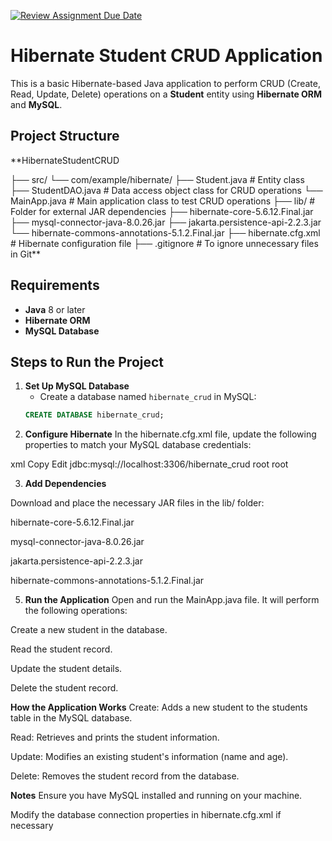 [![Review Assignment Due Date](https://classroom.github.com/assets/deadline-readme-button-22041afd0340ce965d47ae6ef1cefeee28c7c493a6346c4f15d667ab976d596c.svg)](https://classroom.github.com/a/xoUQweoY)
# Hibernate Student CRUD Application

This is a basic Hibernate-based Java application to perform CRUD (Create, Read, Update, Delete) operations on a **Student** entity using **Hibernate ORM** and **MySQL**.

## Project Structure
**HibernateStudentCRUD

├── src/
       └── com/example/hibernate/
             ├── Student.java            # Entity class
             ├── StudentDAO.java         # Data access object class for CRUD operations
             └── MainApp.java            # Main application class to test CRUD operations
├── lib/                            # Folder for external JAR dependencies
     ├── hibernate-core-5.6.12.Final.jar
     ├── mysql-connector-java-8.0.26.jar
     ├── jakarta.persistence-api-2.2.3.jar
     └── hibernate-commons-annotations-5.1.2.Final.jar
├── hibernate.cfg.xml               # Hibernate configuration file
├── .gitignore                      # To ignore unnecessary files in Git**


## Requirements

- **Java** 8 or later
- **Hibernate ORM**
- **MySQL Database**

## Steps to Run the Project

1. **Set Up MySQL Database**
   - Create a database named `hibernate_crud` in MySQL:
   ```sql
   CREATE DATABASE hibernate_crud;
2. **Configure Hibernate**
In the hibernate.cfg.xml file, update the following properties to match your MySQL database credentials:

xml
Copy
Edit
<property name="hibernate.connection.url">jdbc:mysql://localhost:3306/hibernate_crud</property>
<property name="hibernate.connection.username">root</property>
<property name="hibernate.connection.password">root</property>


3. **Add Dependencies**


Download and place the necessary JAR files in the lib/ folder:

hibernate-core-5.6.12.Final.jar

mysql-connector-java-8.0.26.jar

jakarta.persistence-api-2.2.3.jar

hibernate-commons-annotations-5.1.2.Final.jar



5. **Run the Application**
Open and run the MainApp.java file. It will perform the following operations:

Create a new student in the database.

Read the student record.

Update the student details.

Delete the student record.

**How the Application Works**
Create: Adds a new student to the students table in the MySQL database.

Read: Retrieves and prints the student information.

Update: Modifies an existing student's information (name and age).

Delete: Removes the student record from the database.


**Notes**
Ensure you have MySQL installed and running on your machine.

Modify the database connection properties in hibernate.cfg.xml if necessary


